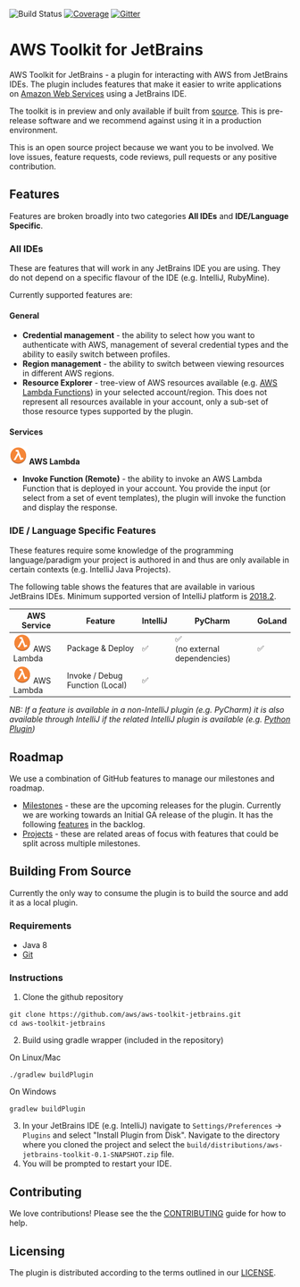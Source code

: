 ![Build Status](https://codebuild.eu-west-1.amazonaws.com/badges?uuid=eyJlbmNyeXB0ZWREYXRhIjoiekhxeERIMmNLSkNYUktnUFJzUVJucmJqWnFLMGlpNXJiNE1LLzVWV3B1QUpSSkhCS04veHZmUGxZZ0ZmZlRzYjJ3T1VtVEs1b3JxbWNVOHFOeFJDOTAwPSIsIml2UGFyYW1ldGVyU3BlYyI6ImZXNW5KaytDRGNLdjZuZDgiLCJtYXRlcmlhbFNldFNlcmlhbCI6MX0%3D&branch=master) [![Coverage](https://img.shields.io/codecov/c/github/aws/aws-toolkit-jetbrains/master.svg)](https://codecov.io/gh/aws/aws-toolkit-jetbrains/branch/master) [![Gitter](https://badges.gitter.im/aws/aws-toolkit-jetbrains.svg)](https://gitter.im/aws/aws-toolkit-jetbrains?utm_source=badge&utm_medium=badge&utm_campaign=pr-badge) 
# AWS Toolkit for JetBrains

AWS Toolkit for JetBrains - a plugin for interacting with AWS from JetBrains IDEs. The plugin includes features that make it easier to write applications on [Amazon Web Services](https://aws.amazon.com/) using a JetBrains IDE.

The toolkit is in preview and only available if built from [source](#building-from-source). This is pre-release software and we recommend against using it in a production environment.

This is an open source project because we want you to be involved. We love issues, feature requests, code reviews, pull requests or any positive contribution.

## Features

Features are broken broadly into two categories **All IDEs** and **IDE/Language Specific**.

### All IDEs
These are features that will work in any JetBrains IDE you are using. They do not depend on a specific flavour of the IDE (e.g. IntelliJ, RubyMine).

Currently supported features are:

#### General

* **Credential management** - the ability to select how you want to authenticate with AWS, management of several credential types and the ability to easily switch between profiles.
* **Region management** - the ability to switch between viewing resources in different AWS regions.
* **Resource Explorer** - tree-view of AWS resources available (e.g. [AWS Lambda Functions](https://docs.aws.amazon.com/lambda/latest/dg/lambda-introduction-function.html)) in your selected account/region. This does not represent all resources available in your account, only a sub-set of those resource types supported by the plugin.

#### Services

**![AWS Lambda][lambda-icon] AWS Lambda**

* **Invoke Function (Remote)** - the ability to invoke an AWS Lambda Function that is deployed in your account. You provide the input (or select from a set of event templates), the plugin will invoke the function and display the response.

### IDE / Language Specific Features
These features require some knowledge of the programming language/paradigm your project is authored in and thus are only available in certain contexts (e.g. IntelliJ Java Projects). 

The following table shows the features that are available in various JetBrains IDEs. Minimum supported version of IntelliJ platform is [2018.2](https://blog.jetbrains.com/idea/tag/2018-2/).

| AWS Service | Feature | IntelliJ | PyCharm | GoLand |
| --- | --- | --- | --- | --- |
| ![AWS Lambda][lambda-icon] AWS Lambda | Package & Deploy | :white_check_mark: | :white_check_mark: <br> (no external dependencies) | :white_check_mark: |
| ![AWS Lambda][lambda-icon] AWS Lambda | Invoke / Debug Function (Local) | :white_check_mark: | | |


*NB: If a feature is available in a non-IntelliJ plugin (e.g. PyCharm) it is also available through IntelliJ if the related IntelliJ plugin is available (e.g. [Python Plugin](https://www.jetbrains.com/help/idea/plugin-overview.html))*

## Roadmap
We use a combination of GitHub features to manage our milestones and roadmap.

* [Milestones](https://github.com/aws/aws-toolkit-jetbrains/milestones) - these are the upcoming releases for the plugin. Currently we are working towards an Initial GA release of the plugin. It has the following [features](https://github.com/aws/aws-toolkit-jetbrains/milestone/1) in the backlog.
* [Projects](https://github.com/aws/aws-toolkit-jetbrains/projects) - these are related areas of focus with features that could be split across multiple milestones.

## Building From Source

Currently the only way to consume the plugin is to build the source and add it as a local plugin.

### Requirements

* Java 8
* [Git](https://git-scm.com/)

### Instructions

1. Clone the github repository

  ```
  git clone https://github.com/aws/aws-toolkit-jetbrains.git
  cd aws-toolkit-jetbrains
  ```

2. Build using gradle wrapper (included in the repository)

  On Linux/Mac
  
  ```
  ./gradlew buildPlugin
  ```
  
  On Windows
  
  ```
  gradlew buildPlugin
  ```
  
3. In your JetBrains IDE (e.g. IntelliJ) navigate to `Settings/Preferences` -> `Plugins` and select "Install Plugin from Disk". Navigate to the directory where you cloned the project and select the `build/distributions/aws-jetbrains-toolkit-0.1-SNAPSHOT.zip` file. 
4. You will be prompted to restart your IDE.

## Contributing

We love contributions! Please see the the [CONTRIBUTING](CONTRIBUTING.md) guide for how to help.

## Licensing

The plugin is distributed according to the terms outlined in our [LICENSE](LICENSE).

[lambda-icon]: jetbrains-core/resources/icons/resources/LambdaFunction.svg
